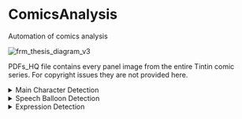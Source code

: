 # ComicsAnalysis
Automation of comics analysis

![frm_thesis_diagram_v3](https://github.com/saskal5/ComicsAnalysis/assets/43573699/57d60a37-bc93-461f-9ac5-570125234171)

PDFs_HQ file contains every panel image from the entire Tintin comic series. For copyright issues they are not provided here.

<details>
<summary>Main Character Detection</summary>


|     Model     |     Epoch     |   Time   |    P    |   R   |  mAP50  | mAP50-95 |
| ------------- | ------------- | -------- | ------- | ----- | ------- | -------- |
|    YOLOv5     |     50        |  12.47h  |  0.934  | 0.911 |  0.936  |  0.844   |
|    YOLOv8     |     62        |  7.11h   |  0.851  | 0.838 |  0.885  |  0.737   |
|    YOLOv9     |     50        |  1.69h   |  0.975  | 0.955 |  0.984  |  0.956   |


</details>

<details>
<summary>Speech Balloon Detection</summary>


|     Model     |     Epoch     |   Time   |    P    |   R   |  mAP50  | mAP50-95 |
| ------------- | ------------- | -------- | ------- | ----- | ------- | -------- |
|    YOLOv5     |     25        |  3.89h   |  0.974  | 0.987 |  0.991  |  0.888   |
|    YOLOv8     |     25        |  2.72h   |  0.867  | 0.982 |  0.991  |  0.847   |
|    YOLOv9     |     20        |  0.48h   |  0.993  | 0.978 |  0.992  |  0.977   |

</details>

<details>
<summary>Expression Detection</summary>

All Question Exclamation
Precision 0.958 0.922 0.995
Recall 0.917 0.833 1.000
mAP50 0.978 0.962 0.995
mAP50-95 0.629 0.624 0.634


|     Model     |     Epoch     |   Time   |    P    |   R   |  mAP50  | mAP50-95 |
| ------------- | ------------- | -------- | ------- | ----- | ------- | -------- |
|    Precision  |     25        |  3.89h   |  0.974  | 0.987 |  0.991  |  0.888   |
|    Recall     |     25        |  2.72h   |  0.867  | 0.982 |  0.991  |  0.847   |
|    mAP50      |     20        |  0.48h   |  0.993  | 0.978 |  0.992  |  0.977   |
|   mAP50-95    |     20        |  0.48h   |  0.993  | 0.978 |  0.992  |  0.977   |

</details>

